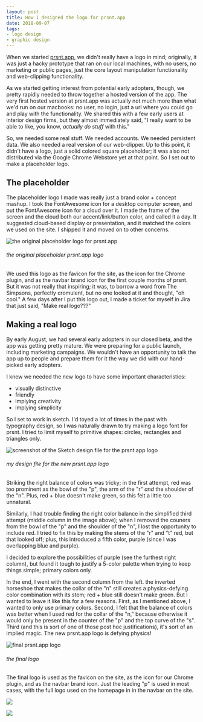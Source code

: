 ```yaml
---
layout: post
title: How I designed the logo for prsnt.app
date: 2018-09-07
tags:
- logo design
- graphic design
---
```


When we started <a href="https://prsnt.app" target="_blank">prsnt.app</a>, we didn't really have a logo in mind; originally, it was just a hacky prototype that ran on our local machines, with no users, no marketing or public pages, just the core layout manipulation functionality and web-clipping functionality.

As we started getting interest from potential early adopters, though, we pretty rapidly needed to throw together a hosted version of the app. The very first hosted version at prsnt.app was actually not much more than what we'd run on our macbooks: no user, no login, just a url where you could go and play with the functionality. We shared this with a few early users at interior design firms, but they almost immediately said, "I really want to be able to like, you know, _actually do stuff_ with this."

So, we needed some real stuff. We needed accounts. We needed persistent data. We also needed a real version of our web-clipper. Up to this point, it didn't have a logo, just a solid colored square placeholder; it was also not distributed via the Google Chrome Webstore yet at that point. So I set out to make a placeholder logo.

## The placeholder

The placeholder logo I made was really just a brand color + concept mashup. I took the FontAwesome icon for a desktop computer screen, and put the FontAwesome icon for a cloud over it. I made the frame of the screen and the cloud both our accent/link/button color, and called it a day. It suggested cloud-based display or presentation, and it matched the colors we used on the site. I shipped it and moved on to other concerns.

![the original placeholder logo for prsnt.app]({{site.baseurl}}/images/2018/09/07/placeholder.jpg)

###### the original placeholder prsnt.app logo

We used this logo as the favicon for the site, as the icon for the Chrome plugin, and as the navbar brand icon for the first couple months of prsnt. But it was not really that inspiring; it was, to borrow a word from The Simpsons, perfectly cromulent, but no one looked at it and thought, "oh cool." A few days after I put this logo out, I made a ticket for myself in Jira that just said, "Make real logo???"

## Making a real logo

By early August, we had several early adopters in our closed beta, and the app was getting pretty mature. We were preparing for a public launch, including marketing campaigns. We wouldn't have an opportunity to talk the app up to people and prepare them for it the way we did with our hand-picked early adopters. 

I knew we needed the new logo to have some important characteristics: 

* visually distinctive
* friendly
* implying creativity
* implying simplicity

So I set to work in sketch. I'd toyed a lot of times in the past with typography design, so I was naturally drawn to try making a logo font for prsnt. I tried to limit myself to primitive shapes: circles, rectangles and triangles only.

![screenshot of the Sketch design file for the prsnt.app logo]({{site.baseurl}}/images/2018/09/07/logo-design-process.jpg)

###### my design file for the new prsnt.app logo

Striking the right balance of colors was tricky; in the first attempt, red was too prominent as the bowl of the "p", the arm of the "r" _and_ the shoulder of the "n". Plus, red + blue doesn't make green, so this felt a little too unnatural. 

Similarly, I had trouble finding the right color balance in the simplified third attempt (middle column in the image above); when I removed the couners from the bowl of the "p" and the shoulder of the "n", I lost the opportunity to include red. I tried to fix this by making the stems of the "r" and "t" red, but that looked off; plus, this introduced a fifth color, purple (since I was overlapping blue and purple). 

I decided to explore the possibilities of purple (see the furthest right column), but found it tough to justify a 5-color palette when trying to keep things simple; primary colors only.

In the end, I went with the second column from the left. the inverted horseshoe that makes the collar of the "n" still creates a physics-defying color combination with its stem; red + blue still doesn't make green. But I wanted to leave it like this for a few reasons. First, as I mentioned above, I wanted to only use primary colors. Second, I felt that the balance of colors was better when I used red for the collar of the "n," because otherwise it would only be present in the counter of the "p" and the top curve of the "s". Third (and this is sort of one of those post hoc justifications), it's sort of an implied magic. The new prsnt.app logo is defying physics!

![final prsnt.app logo]({{site.baseurl}}/images/2018/09/07/final-logo.jpg)

###### the final logo

The final logo is used as the favicon on the site, as the icon for our Chrome plugin, and as the navbar brand icon. Just the leading "p" is used in most cases, with the full logo used on the homepage in in the navbar on the site. 

![]({{site.baseurl}}/images/2018/09/07/right-click.jpg)

![]({{site.baseurl}}/images/2018/09/07/plugin.jpg)
